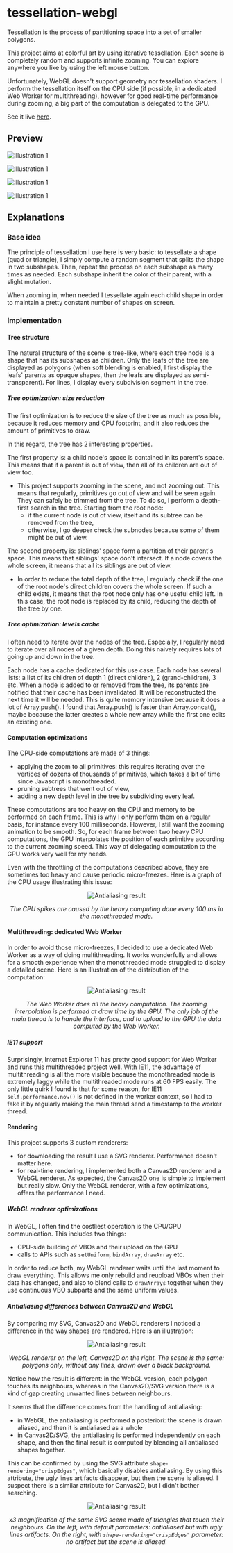 # tessellation-webgl
Tessellation is the process of partitioning space into a set of smaller polygons.

This project aims at colorful art by using iterative tessellation. Each scene is completely random and supports infinite zooming. You can explore anywhere you like by using the left mouse button.

Unfortunately, WebGL doesn't support geometry nor tessellation shaders. I perform the tessellation itself on the CPU side (if possible, in a dedicated Web Worker for multithreading), however for good real-time performance during zooming, a big part of the computation is delegated to the GPU.

See it live [here](https://piellardj.github.io/tessellation-webgl/).

## Preview

![Illustration 1](src/readme/illustration_1.jpg)

![Illustration 1](src/readme/illustration_2.jpg)

![Illustration 1](src/readme/illustration_3.jpg)

![Illustration 1](src/readme/illustration_4.jpg)

## Explanations
### Base idea

The principle of tessellation I use here is very basic: to tessellate a shape (quad or triangle), I simply compute a random segment that splits the shape in two subshapes. Then, repeat the process on each subshape as many times as needed. Each subshape inherit the color of their parent, with a slight mutation.

When zooming in, when needed I tessellate again each child shape in order to maintain a pretty constant number of shapes on screen.

### Implementation

#### Tree structure
The natural structure of the scene is tree-like, where each tree node is a shape that has its subshapes as children. Only the leafs of the tree are displayed as polygons (when soft blending is enabled, I first display the leafs' parents as opaque shapes, then the leafs are displayed as semi-transparent). For lines, I display every subdivision segment in the tree.

##### Tree optimization: size reduction
The first optimization is to reduce the size of the tree as much as possible, because it reduces memory and CPU footprint, and it also reduces the amount of primitives to draw.

In this regard, the tree has 2 interesting properties.

The first property is: a child node's space is contained in its parent's space. This means that if a parent is out of view, then all of its children are out of view too.
- This project supports zooming in the scene, and not zooming out. This means that regularly, primitives go out of view and will be seen again. They can safely be trimmed from the tree. To do so, I perform a depth-first search in the tree. Starting from the root node:
    - if the current node is out of view, itself and its subtree can be removed from the tree,
    - otherwise, I go deeper check the subnodes because some of them might be out of view.

The second property is: siblings' space form a partition of their parent's space. This means that siblings' space don't intersect. If a node covers the whole screen, it means that all its siblings are out of view.
- In order to reduce the total depth of the tree, I regularly check if the one of the root node's direct children covers the whole screen. If such a child exists, it means that the root node only has one useful child left. In this case, the root node is replaced by its child, reducing the depth of the tree by one.

##### Tree optimization: levels cache
I often need to iterate over the nodes of the tree. Especially, I regularly need to iterate over all nodes of a given depth. Doing this naively requires lots of going up and down in the tree.

Each node has a cache dedicated for this use case. Each node has several lists: a list of its children of depth 1 (direct children), 2 (grand-children), 3 etc. When a node is added to or removed from the tree, its parents are notified that their cache has been invalidated. It will be reconstructed the next time it will be needed. This is quite memory intensive because it does a lot of Array.push(). I found that Array.push() is faster than Array.concat(), maybe because the latter creates a whole new array while the first one edits an existing one.

#### Computation optimizations
The CPU-side computations are made of 3 things:
- applying the zoom to all primitives: this requires iterating over the vertices of dozens of thousands of primitives, which takes a bit of time since Javascript is monothreaded.
- pruning subtrees that went out of view,
- adding a new depth level in the tree by subdividing every leaf.

These computations are too heavy on the CPU and memory to be performed on each frame. This is why I only perform them on a regular basis, for instance every 100 milliseconds. However, I still want the zooming animation to be smooth. So, for each frame between two heavy CPU computations, the GPU interpolates the position of each primitive according to the current zooming speed. This way of delegating computation to the GPU works very well for my needs.

Even with the throttling of the computations described above, they are sometimes too heavy and cause periodic micro-freezes. Here is a graph of the CPU usage illustrating this issue:
<div style="text-align:center">
    <img alt="Antialiasing result" src="src/readme/monothreading_cpu_profile.jpg"/>
    <p>
        <i>The CPU spikes are caused by the heavy computing done every 100 ms in the monothreaded mode.</i>
    </p>
</div>

#### Multithreading: dedicated Web Worker
In order to avoid those micro-freezes, I decided to use a dedicated Web Worker as a way of doing multithreading. It works wonderfully and allows for a smooth experience when the monothreaded mode struggled to display a detailed scene. Here is an illustration of the distribution of the computation:
<div style="text-align:center">
    <img alt="Antialiasing result" src="src/readme/multithreading.jpg"/>
    <p>
        <i>The Web Worker does all the heavy computation. The zooming interpolation is performed at draw time by the GPU. The only job of the main thread is to handle the interface, and to upload to the GPU the data computed by the Web Worker.</i>
    </p>
</div>

##### IE11 support
Surprisingly, Internet Explorer 11 has pretty good support for Web Worker and runs this multithreaded project well. With IE11, the advantage of multithreading is all the more visible because the monothreaded mode is extremely laggy while the multithreaded mode runs at 60 FPS easily. The only little quirk I found is that for some reason, for IE11 `self.performance.now()` is not defined in the worker context, so I had to fake it by regularly making the main thread send a timestamp to the worker thread.

#### Rendering
This project supports 3 custom renderers:
 - for downloading the result I use a SVG renderer. Performance doesn't matter here.
 - for real-time rendering, I implemented both a Canvas2D renderer and a WebGL renderer. As expected, the Canvas2D one is simple to implement but really slow. Only the WebGL renderer, with a few optimizations, offers the performance I need.


##### WebGL renderer optimizations
In WebGL, I often find the costliest operation is the CPU/GPU communication. This includes two things:
- CPU-side building of VBOs and their upload on the GPU
- calls to APIs such as `setUniform`, `bindArray`, `drawArray` etc.

In order to reduce both, my WebGL renderer waits until the last moment to draw everything. This allows me only rebuild and reupload VBOs when their data has changed, and also to blend calls to `drawArrays` together when they use continuous VBO subparts and the same uniform values.

##### Antialiasing differences between Canvas2D and WebGL
By comparing my SVG, Canvas2D and WebGL renderers I noticed a difference in the way shapes are rendered. Here is an illustration:

<div style="text-align:center">
    <img alt="Antialiasing result" src="src/readme/renderers_comparison.png"/>
    <p>
        <i>WebGL renderer on the left, Canvas2D on the right. The scene is the same: polygons only, without any lines, drawn over a black background.</i>
    </p>
</div>

Notice how the result is different: in the WebGL version, each polygon touches its neighbours, whereas in the Canvas2D/SVG version there is a kind of gap creating unwanted lines between neighbours.

It seems that the difference comes from the handling of antialiasing:
- in WebGL, the antialiasing is performed a posteriori: the scene is drawn aliased, and then it is antialiased as a whole
- in Canvas2D/SVG, the antialiasing is performed independently on each shape, and then the final result is computed by blending all antialiased shapes together.

This can be confirmed by using the SVG attribute `shape-rendering="crispEdges"`, which basically disables antialiasing. By using this attribute, the ugly lines artifacts disappear, but then the scene is aliased. I suspect there is a similar attribute for Canvas2D, but I didn't bother searching.

<div style="text-align:center">
    <img alt="Antialiasing result" src="src/readme/renderer_svg_antialiasing.png"/>
    <p>
        <i>x3 magnification of the same SVG scene made of triangles that touch their neighbours. On the left, with default parameters: antialiased but with ugly lines artifacts. On the right, with <code>shape-rendering="crispEdges"</code> parameter: no artifact but the scene is aliased.</i>
    </p>
</div>